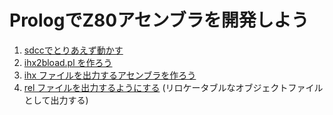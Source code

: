 # PrologでZ80アセンブラを開発しよう

1. [sdccでとりあえず動かす](chapt001)
2. [ihx2bload.pl を作ろう](chapt002)
3. [ihx ファイルを出力するアセンブラを作ろう](chapt003)
4. [rel ファイルを出力するようにする](chapt004) (リロケータブルなオブジェクトファイルとして出力する)
